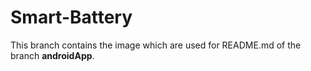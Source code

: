 # Smart-Battery

This branch contains the image which are used for README.md of the branch **androidApp**.
